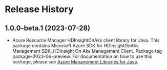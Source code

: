 # Release History

## 1.0.0-beta.1 (2023-07-28)

- Azure Resource Manager HDInsightOnAks client library for Java. This package contains Microsoft Azure SDK for HDInsightOnAks Management SDK. HDInsight On Aks Management Client. Package tag package-2023-06-preview. For documentation on how to use this package, please see [Azure Management Libraries for Java](https://aka.ms/azsdk/java/mgmt).

